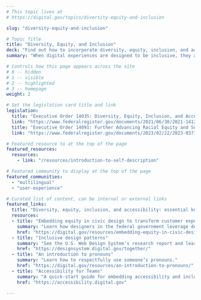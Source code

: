```yaml
---
# This topic lives at
# https://digital.gov/topics/diversity-equity-and-inclusion

slug: "diversity-equity-and-inclusion"

# Topic Title
title: "Diversity, Equity, and Inclusion"
deck: "Find out how to incorporate diversity, equity, inclusion, and accessibility (DEIA) into digital experiences."
summary: "When digital experiences are designed to be inclusive, they are accessible to all — people with diverse abilities, people who speak different languages, and people from diverse cultural, ethnic, and economic backgrounds. Inclusion creates a better user experience for everyone. When we consider inclusion from the start of designing digital experiences, we create a wider impact for the products and services we design."

# Controls how this page appears across the site
# 0 -- hidden
# 1 -- visible
# 2 -- highlighted
# 3 -- homepage
weight: 2

# Set the legislation card title and link
legislation:
  title: "Executive Order 14035: Diversity, Equity, Inclusion, and Accessibility in the Federal Workforce"
  link: "https://www.federalregister.gov/documents/2021/06/30/2021-14127/diversity-equity-inclusion-and-accessibility-in-the-federal-workforce"
  title: "Executive Order 14091: Further Advancing Racial Equity and Support for Underserved Communities Through the Federal Government"
  link: "https://www.federalregister.gov/documents/2023/02/22/2023-03779/further-advancing-racial-equity-and-support-for-underserved-communities-through-the-federal"

# Featured resource to at the top of the page
featured_resources:
  resources:
    - link: "/resources/introduction-to-self-description"

# Featured community to display at the top of the page
featured_communities:
  - "multilingual"
  - "user-experience"

# Curated list of content, can be internal or external links
featured_links:
  title: "Diversity, equity, inclusion, and accessibility: essential knowledge"
  resources:
  - title: "Embedding equity in civic design to transform customer experience"
    summary: "Learn how designers in the federal government leverage design methods to build a foundation for improved customer experiences for all people."
    href: "https://digital.gov/resources/embedding-equity-in-civic-design-to-transform-customer-experience/"
  - title: "Inclusive design patterns"
    summary: "See the U.S. Web Design System’s research report and learn how findings lead to library of guidance and examples focused on key digital interactions that foster effective, inclusive, and equitable digital experiences."
    href: "https://designsystem.digital.gov/together/"
  - title: "An introduction to pronouns"
    summary: "Learn how to respectfully use someone’s pronouns."
    href: "https://digital.gov/resources/an-introduction-to-pronouns/"
  - title: "Accessibility for Teams"
    summary: "A quick-start guide for embedding accessibility and inclusive design practices into your team’s workflow."
    href: "https://accessibility.digital.gov"

---
```

